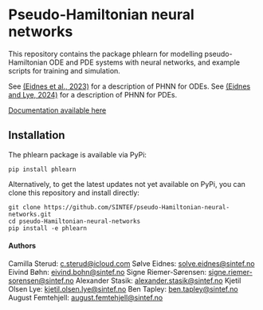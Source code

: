 # Pseudo-Hamiltonian neural networks

This repository contains the package phlearn for modelling pseudo-Hamiltonian ODE and PDE systems with neural networks, and example scripts for training and simulation.

See [(Eidnes et al., 2023)](https://doi.org/10.1016/j.physd.2023.133673) for a description of PHNN for ODEs.
See [(Eidnes and Lye, 2024)](https://doi.org/10.1016/j.jcp.2023.112738) for a description of PHNN for PDEs.

[Documentation available here](https://pseudo-Hamiltonian-neural-networks.readthedocs.io/en/latest/)

## Installation

The phlearn package is available via PyPi:

```
pip install phlearn
```


Alternatively, to get the latest updates not yet available on PyPi, you can clone this repository and install directly:

```
git clone https://github.com/SINTEF/pseudo-Hamiltonian-neural-networks.git
cd pseudo-Hamiltonian-neural-networks
pip install -e phlearn
```


#### Authors
Camilla Sterud: c.sterud@icloud.com
Sølve Eidnes: solve.eidnes@sintef.no
Eivind Bøhn: eivind.bohn@sintef.no
Signe Riemer-Sørensen: signe.riemer-sorensen@sintef.no
Alexander Stasik: alexander.stasik@sintef.no
Kjetil Olsen Lye: kjetil.olsen.lye@sintef.no
Ben Tapley: ben.tapley@sintef.no
August Femtehjell: august.femtehjell@sintef.no
